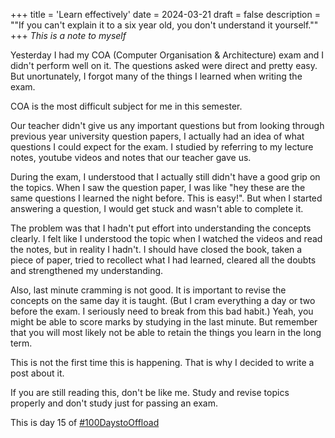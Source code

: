 +++
title = 'Learn effectively'
date = 2024-03-21
draft = false
description = "\"If you can't explain it to a six year old, you don't understand it yourself.\""
+++
_This is a note to myself_

Yesterday I had my COA (Computer Organisation & Architecture) exam and I didn't perform well on it. The questions asked were direct and pretty easy. But unortunately, I forgot many of the things I learned when writing the exam.

COA is the most difficult subject for me in this semester.

Our teacher didn't give us any important questions but from looking through previous year university question papers, I actually had an idea of what questions I could expect for the exam. I studied by referring to my lecture notes, youtube videos and notes that our teacher gave us.

During the exam, I understood that I actually still didn't have a good grip on the topics. When I saw the question paper, I was like "hey these are the same questions I learned the night before. This is easy!". But when I started answering a question, I would get stuck and wasn't able to complete it.

The problem was that I hadn't put effort into understanding the concepts clearly. I felt like I understood the topic when I watched the videos and read the notes, but in reality I hadn't. I should have closed the book, taken a piece of paper, tried to recollect what I had learned, cleared all the doubts and strengthened my understanding.

Also, last minute cramming is not good. It is important to revise the concepts on the same day it is taught. (But I cram everything a day or two before the exam. I seriously need to break from this bad habit.) Yeah, you might be able to score marks by studying in the last minute. But remember that you will most likely not be able to retain the things you learn in the long term.

This is not the first time this is happening. That is why I decided to write a post about it.

If you are still reading this, don't be like me. Study and revise topics properly and don't study just for passing an exam.

This is day 15 of [#100DaystoOffload](https://100Daystooffload.com)


